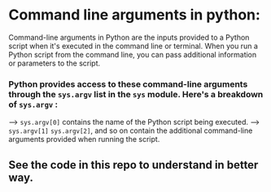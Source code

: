 # Command line arguments in python: 

Command-line arguments in Python are the inputs provided to a Python script when it's executed in the command line or terminal. When you run a Python script from the command line, you can pass additional information or parameters to the script.

### Python provides access to these command-line arguments through the `sys.argv` list in the `sys` module. Here's a breakdown of `sys.argv` :

--> `sys.argv[0]` contains the name of the Python script being executed.
--> `sys.argv[1]` `sys.argv[2]`, and so on contain the additional command-line arguments provided when running the script.

## See the code in this repo to understand in better way.
